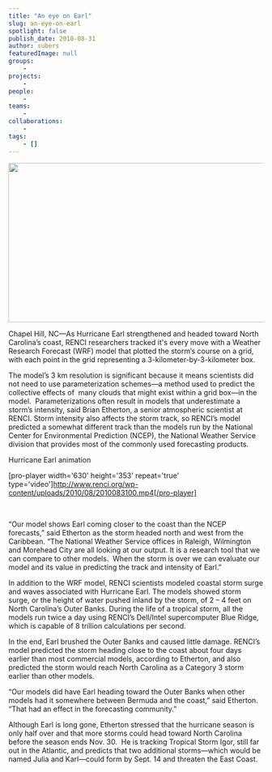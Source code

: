 ```yaml
---
title: "An eye on Earl"
slug: an-eye-on-earl
spotlight: false
publish_date: 2010-08-31
author: subers
featuredImage: null
groups:
    - 
projects:
    - 
people:
    - 
teams: 
    - 
collaborations:
    - 
tags:
    - []
---
```

<a href="http://www.renci.org/wp-content/uploads/2010/08/earl-story-image.jpg"><img class="alignnone size-full wp-image-6198" title="earl-story-image" alt="" src="http://www.renci.org/wp-content/uploads/2010/08/earl-story-image.jpg" width="630" height="315" /></a>

Chapel Hill, NC—As Hurricane Earl strengthened and headed toward North Carolina’s coast, RENCI researchers tracked it's every move with a Weather Research Forecast (WRF) model that plotted the storm’s course on a grid, with each point in the grid representing a 3-kilometer-by-3-kilometer box.<!--more-->

The model’s 3 km resolution is significant because it means scientists did not need to use parameterization schemes—a method used to predict the collective effects of  many clouds that might exist within a grid box—in the model.  Parameterizations often result in models that underestimate a storm’s intensity, said Brian Etherton, a senior atmospheric scientist at RENCI. Storm intensity also affects the storm track, so RENCI’s model predicted a somewhat different track than the models run by the National Center for Environmental Prediction (NCEP), the National Weather Service division that provides most of the commonly used forecasting products.

<span class="renci_head">Hurricane Earl animation</span>

[pro-player width='630' height='353' repeat='true' type='video']http://www.renci.org/wp-content/uploads/2010/08/2010083100.mp4[/pro-player]

&nbsp;

“Our model shows Earl coming closer to the coast than the NCEP forecasts,” said Etherton as the storm headed north and west from the Caribbean. “The National Weather Service offices in Raleigh, Wilmington and Morehead City are all looking at our output. It is a research tool that we can compare to other models.  When the storm is over we can evaluate our model and its value in predicting the track and intensity of Earl.”

In addition to the WRF model, RENCI scientists modeled coastal storm surge and waves associated with Hurricane Earl. The models showed storm surge, or the height of water pushed inland by the storm, of 2 – 4 feet on North Carolina’s Outer Banks. During the life of a tropical storm, all the models run twice a day using RENCI’s Dell/Intel supercomputer Blue Ridge, which is capable of 8 trillion calculations per second.

In the end, Earl brushed the Outer Banks and caused little damage. RENCI’s model predicted the storm heading close to the coast about four days earlier than most commercial models, according to Etherton, and also predicted the storm would reach North Carolina as a Category 3 storm earlier than other models.

“Our models did have Earl heading toward the Outer Banks when other models had it somewhere between Bermuda and the coast,” said Etherton. “That had an effect in the forecasting community.”

Although Earl is long gone, Etherton stressed that the hurricane season is only half over and that more storms could head toward North Carolina before the season ends Nov. 30.  He is tracking Tropical Storm Igor, still far out in the Atlantic, and predicts that two additional storms—which would be named Julia and Karl—could form by Sept. 14 and threaten the East Coast.
